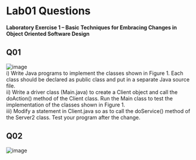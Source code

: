 # Lab01 Questions  
**Laboratory Exercise 1 – Basic Techniques for Embracing Changes in Object Oriented Software Design**  
## Q01
![image](https://github.com/worldetude/ITP4507/assets/85270523/b73f1f13-dd59-486c-87a7-0b926c3b9e5f)  
i)	Write Java programs to implement the classes shown in Figure 1.  Each class should be declared as public class and put in a separate Java source file.  
ii)	Write a driver class (Main.java) to create a Client object and call the doAction() method of the Client class.  Run the Main class to test the implementation of the classes shown in Figure 1.  
iii)	Modify a statement in Client.java so as to call the doService() method of the Server2 class.  Test your program after the change.  
## Q02  
![image](https://github.com/worldetude/ITP4507/assets/85270523/cdf65806-a3f9-411d-9ee4-81b64f317674)


